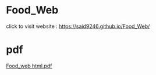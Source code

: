 # Food_Web
click to visit website : https://said9246.github.io/Food_Web/
# pdf

[Food_web html.pdf](https://github.com/said9246/Food_Web/files/14815406/Food_web.html.pdf)
